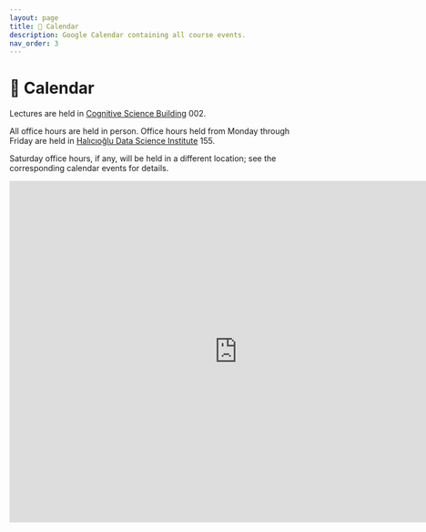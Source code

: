 ```yaml
---
layout: page
title: 📆 Calendar
description: Google Calendar containing all course events.
nav_order: 3
---
```


# 📆 Calendar

Lectures are held in [Cognitive Science Building](https://map.concept3d.com/?id=1005#!m/237176?s/) 002.


All office hours are held in person. Office hours held from Monday through Friday are held in [Halıcıoğlu Data Science Institute](https://map.concept3d.com/?id=1005#!m/246301) 155.

Saturday office hours, if any, will be held in a different location; see the corresponding calendar events for details.

<iframe src="https://calendar.google.com/calendar/embed?height=600&wkst=1&bgcolor=%23ffffff&ctz=America%2FLos_Angeles&title&showNav=1&mode=WEEK&showPrint=0&showTabs=0&showCalendars=0&showDate=1&showTitle=0&src=c_79a4e7285569104fd7755de5e6ed9e7e4dbcb0c2c2b350b427bbce63305dbec4@group.calendar.google.com" style="border: 0" width="800" height="600" frameborder="0" scrolling="no"></iframe>
